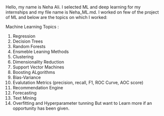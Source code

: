Hello, my name is Neha Ali. I selected ML and deep learning for my internships and my file name is Neha_ML.md. I worked on few of the project of ML and below are the topics on which I worked:

Machine Learning Topics :
1. Regression
2. Decision Trees
3. Random Forests
4. Ensmeble Leaning Methods
5. Clustering
6. Dimensionality Reduction
7. Support Vector Machines
8. Boosting ALgorithms
9. Bias-Variance
10. Evalutation Metrics (precision, recall, F1, ROC Curve, AOC score)
11. Recommendation Engine
12. Forecasting
13. Text Mining
14. Overfitting and Hyperparameter tunning
But want to Learn more if an opportunity has been given.
